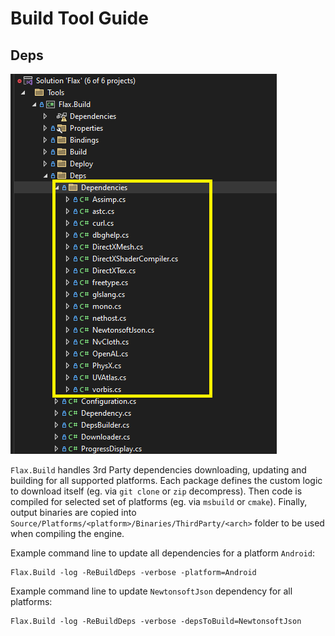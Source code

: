 # Build Tool Guide

## Deps

![Deps](media/deps.png)

`Flax.Build` handles 3rd Party dependencies downloading, updating and building for all supported platforms. Each package defines the custom logic to download itself (eg. via `git clone` or `zip` decompress). Then code is compiled for selected set of platforms (eg. via `msbuild` or `cmake`). Finally, output binaries are copied into `Source/Platforms/<platform>/Binaries/ThirdParty/<arch>` folder to be used when compiling the engine.

Example command line to update all dependencies for a platform `Android`:

```
Flax.Build -log -ReBuildDeps -verbose -platform=Android
```

Example command line to update `NewtonsoftJson` dependency for all platforms:

```
Flax.Build -log -ReBuildDeps -verbose -depsToBuild=NewtonsoftJson
```
